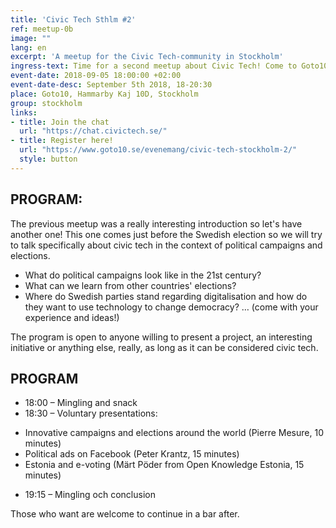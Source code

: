 ```yaml
---
title: 'Civic Tech Sthlm #2'
ref: meetup-0b
image: ""
lang: en
excerpt: 'A meetup for the Civic Tech-community in Stockholm'
ingress-text: Time for a second meetup about Civic Tech! Come to Goto10 if you want to talk about technologies which make it easier for citizens to organise, to exchange with governments and to build a better society together.
event-date: 2018-09-05 18:00:00 +02:00
event-date-desc: September 5th 2018, 18-20:30
place: Goto10, Hammarby Kaj 10D, Stockholm
group: stockholm
links:
- title: Join the chat
  url: "https://chat.civictech.se/"
- title: Register here!
  url: "https://www.goto10.se/evenemang/civic-tech-stockholm-2/"
  style: button
---
```

## PROGRAM:
The previous meetup was a really interesting introduction so let's have another one! This one comes just before the Swedish election so we will try to talk specifically about civic tech in the context of political campaigns and elections.

- What do political campaigns look like in the 21st century?
- What can we learn from other countries' elections?
- Where do Swedish parties stand regarding digitalisation and how do they want to use technology to change democracy?
… (come with your experience and ideas!)

The program is open to anyone willing to present a project, an interesting initiative or anything else, really, as long as it can be considered civic tech.

## PROGRAM
* 18:00 – Mingling and snack
* 18:30 – Voluntary presentations:
- Innovative campaigns and elections around the world (Pierre Mesure, 10 minutes)
- Political ads on Facebook (Peter Krantz, 15 minutes)
- Estonia and e-voting (Märt Pöder from Open Knowledge Estonia, 15 minutes)
* 19:15 – Mingling och conclusion

Those who want are welcome to continue in a bar after.
